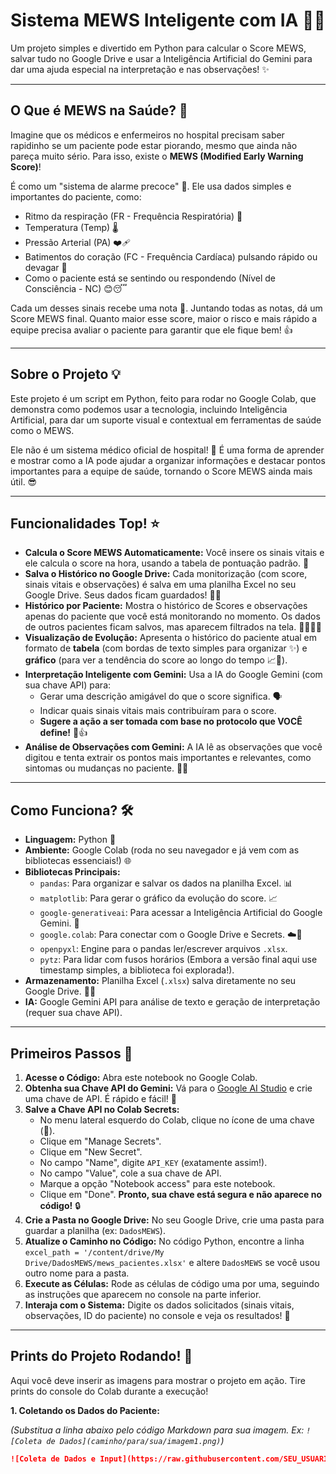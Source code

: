 # Sistema MEWS Inteligente com IA 🧠🏥

Um projeto simples e divertido em Python para calcular o Score MEWS, salvar tudo no Google Drive e usar a Inteligência Artificial do Gemini para dar uma ajuda especial na interpretação e nas observações! ✨

---

## O Que é MEWS na Saúde? 🤔

Imagine que os médicos e enfermeiros no hospital precisam saber rapidinho se um paciente pode estar piorando, mesmo que ainda não pareça muito sério. Para isso, existe o **MEWS (Modified Early Warning Score)**!

É como um "sistema de alarme precoce" 🚨. Ele usa dados simples e importantes do paciente, como:

* Ritmo da respiração (FR - Frequência Respiratória) 💨
* Temperatura (Temp) 🌡️
* Pressão Arterial (PA) ❤️‍🩹
* Batimentos do coração (FC - Frequência Cardíaca) pulsando rápido ou devagar 💓
* Como o paciente está se sentindo ou respondendo (Nível de Consciência - NC) 😊😴

Cada um desses sinais recebe uma nota 🔢. Juntando todas as notas, dá um Score MEWS final. Quanto maior esse score, maior o risco e mais rápido a equipe precisa avaliar o paciente para garantir que ele fique bem! 👍

---

## Sobre o Projeto 💡

Este projeto é um script em Python, feito para rodar no Google Colab, que demonstra como podemos usar a tecnologia, incluindo Inteligência Artificial, para dar um suporte visual e contextual em ferramentas de saúde como o MEWS.

Ele não é um sistema médico oficial de hospital! 🙏 É uma forma de aprender e mostrar como a IA pode ajudar a organizar informações e destacar pontos importantes para a equipe de saúde, tornando o Score MEWS ainda mais útil. 😎

---

## Funcionalidades Top! ⭐

* **Calcula o Score MEWS Automaticamente:** Você insere os sinais vitais e ele calcula o score na hora, usando a tabela de pontuação padrão. 🔢
* **Salva o Histórico no Google Drive:** Cada monitorização (com score, sinais vitais e observações) é salva em uma planilha Excel no seu Google Drive. Seus dados ficam guardados! 💾📂
* **Histórico por Paciente:** Mostra o histórico de Scores e observações apenas do paciente que você está monitorando no momento. Os dados de outros pacientes ficam salvos, mas aparecem filtrados na tela. 🧍‍♀️🧍‍♂️
* **Visualização de Evolução:** Apresenta o histórico do paciente atual em formato de **tabela** (com bordas de texto simples para organizar ✨) e **gráfico** (para ver a tendência do score ao longo do tempo 📈📅).
* **Interpretação Inteligente com Gemini:** Usa a IA do Google Gemini (com sua chave API) para:
    * Gerar uma descrição amigável do que o score significa. 🗣️
    * Indicar quais sinais vitais mais contribuíram para o score.
    * **Sugere a ação a ser tomada com base no protocolo que VOCÊ define!** 📄👍
* **Análise de Observações com Gemini:** A IA lê as observações que você digitou e tenta extrair os pontos mais importantes e relevantes, como sintomas ou mudanças no paciente. 📝✨

---

## Como Funciona? 🛠️

* **Linguagem:** Python 🐍
* **Ambiente:** Google Colab (roda no seu navegador e já vem com as bibliotecas essenciais!) 🌐
* **Bibliotecas Principais:**
    * `pandas`: Para organizar e salvar os dados na planilha Excel. 📊
    * `matplotlib`: Para gerar o gráfico da evolução do score. 📈
    * `google-generativeai`: Para acessar a Inteligência Artificial do Google Gemini. 🤖
    * `google.colab`: Para conectar com o Google Drive e Secrets. ☁️🔑
    * `openpyxl`: Engine para o pandas ler/escrever arquivos `.xlsx`.
    * `pytz`: Para lidar com fusos horários (Embora a versão final aqui use timestamp simples, a biblioteca foi explorada!).
* **Armazenamento:** Planilha Excel (`.xlsx`) salva diretamente no seu Google Drive. 💾📂
* **IA:** Google Gemini API para análise de texto e geração de interpretação (requer sua chave API).

---

## Primeiros Passos 👋

1.  **Acesse o Código:** Abra este notebook no Google Colab.
2.  **Obtenha sua Chave API do Gemini:** Vá para o [Google AI Studio](https://aistudio.google.com/Huyprt/a/apikey) e crie uma chave de API. É rápido e fácil! 🔑
3.  **Salve a Chave API no Colab Secrets:**
    * No menu lateral esquerdo do Colab, clique no ícone de uma chave (🔑).
    * Clique em "Manage Secrets".
    * Clique em "New Secret".
    * No campo "Name", digite `API_KEY` (exatamente assim!).
    * No campo "Value", cole a sua chave de API.
    * Marque a opção "Notebook access" para este notebook.
    * Clique em "Done". **Pronto, sua chave está segura e não aparece no código!** 🔒
4.  **Crie a Pasta no Google Drive:** No seu Google Drive, crie uma pasta para guardar a planilha (ex: `DadosMEWS`).
5.  **Atualize o Caminho no Código:** No código Python, encontre a linha `excel_path = '/content/drive/My Drive/DadosMEWS/mews_pacientes.xlsx'` e altere `DadosMEWS` se você usou outro nome para a pasta.
6.  **Execute as Células:** Rode as células de código uma por uma, seguindo as instruções que aparecem no console na parte inferior.
7.  **Interaja com o Sistema:** Digite os dados solicitados (sinais vitais, observações, ID do paciente) no console e veja os resultados! 🚀

---

## Prints do Projeto Rodando! 📸

Aqui você deve inserir as imagens para mostrar o projeto em ação. Tire prints do console do Colab durante a execução!

**1. Coletando os Dados do Paciente:**

*(Substitua a linha abaixo pelo código Markdown para sua imagem. Ex: `![Coleta de Dados](caminho/para/sua/imagem1.png)`)*

```markdown
![Coleta de Dados e Input](https://raw.githubusercontent.com/SEU_USUARIO/SEU_REPOSITORIO/main/caminho/para/sua/imagem_input.png)
